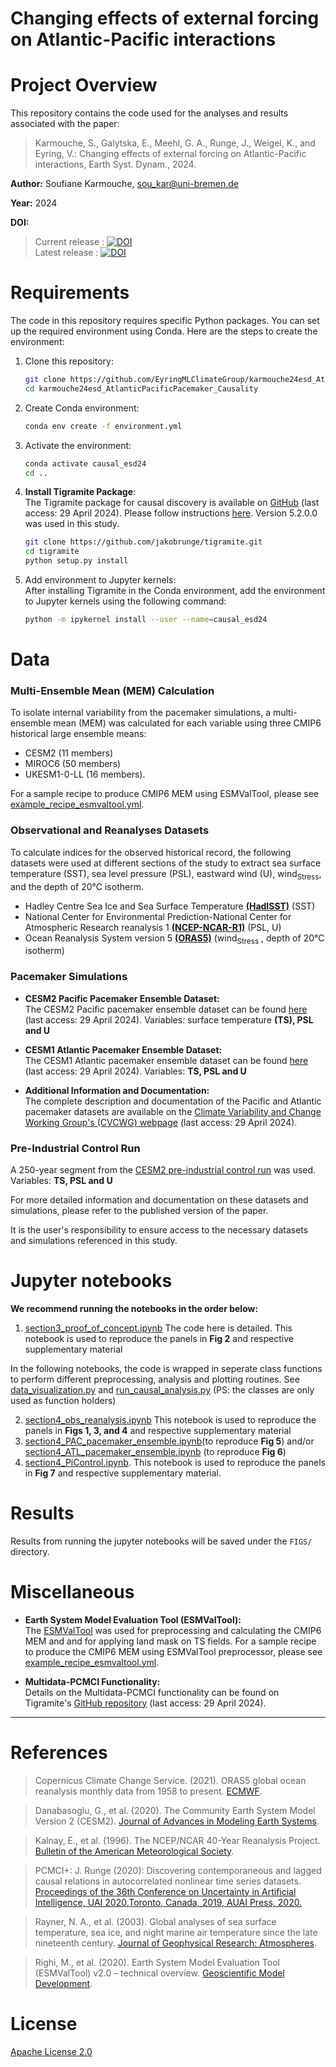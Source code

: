 # **Changing effects of external forcing on Atlantic-Pacific interactions**

# Project Overview
 This repository contains the code used for the analyses and results associated with the paper:
> Karmouche, S., Galytska, E., Meehl, G. A., Runge, J., Weigel, K., and Eyring, V.: Changing effects of external forcing on Atlantic-Pacific interactions, Earth Syst. Dynam., 2024.

**Author:** Soufiane Karmouche, sou_kar@uni-bremen.de 

**Year:** 2024 

**DOI:** 
> Current release : [![DOI](https://zenodo.org/badge/791740645.svg)](https://zenodo.org/badge/latestdoi/791740645) \
> Latest release  : [![DOI](https://zenodo.org/badge/DOI/10.5281/zenodo.11518925.svg)](https://doi.org/10.5281/zenodo.11518925)  
         
# Requirements

The code in this repository requires specific Python packages. You can set up the required environment using Conda. Here are the steps to create the environment:

1. Clone this repository:
   ```bash
   git clone https://github.com/EyringMLClimateGroup/karmouche24esd_AtlanticPacificPacemaker_Causality
   cd karmouche24esd_AtlanticPacificPacemaker_Causality

2. Create Conda environment:
    ```bash
    conda env create -f environment.yml
    ```

3. Activate the environment:
    ```bash
    conda activate causal_esd24
    cd ..
    ```

4. **Install Tigramite Package**:  
  The Tigramite package for causal discovery is available on [GitHub](https://github.com/jakobrunge/tigramite) (last access: 29 April 2024). Please follow instructions [here](https://github.com/jakobrunge/tigramite). Version 5.2.0.0 was used in this study.
    ```bash
    git clone https://github.com/jakobrunge/tigramite.git
    cd tigramite
    python setup.py install

    ```
5. Add environment to Jupyter kernels: \
After installing Tigramite in the Conda environment, add the environment to Jupyter kernels using the following command:
    ```bash
    python -m ipykernel install --user --name=causal_esd24
    ```

# Data

### Multi-Ensemble Mean (MEM) Calculation

To isolate internal variability from the pacemaker simulations, a multi-ensemble mean (MEM) was calculated for each variable using three CMIP6 historical large ensemble means:
- CESM2 (11 members)
- MIROC6 (50 members)
- UKESM1-0-LL (16 members).

For a sample recipe to produce CMIP6 MEM using ESMValTool, please see [example_recipe_esmvaltool.yml](../main/example_recipe_esmvaltool.yml).

### Observational and Reanalyses Datasets

To calculate indices for the observed historical record, the following datasets were used at different sections of the study to extract sea surface temperature (SST), sea level pressure (PSL), eastward wind (U), wind<sub>Stress</sub>, and the depth of 20°C isotherm.
- Hadley Centre Sea Ice and Sea Surface Temperature [**(HadISST)**](http://dx.doi.org/10.1029/2002JD002670) (SST)
- National Center for Environmental Prediction-National Center for Atmospheric Research reanalysis 1  [**(NCEP-NCAR-R1)**](http://dx.doi.org/10.1175/1520-0477(1996)077<0437:TNYRP>2.0.CO;2) (PSL, U)
- Ocean Reanalysis System version 5 [**(ORAS5)**](https://cds.climate.copernicus.eu/doi/10.24381/cds.67e8eeb7) (wind<sub>Stress</sub> , depth of 20°C isotherm)

### Pacemaker Simulations

- **CESM2 Pacific Pacemaker Ensemble Dataset:**  
  The CESM2 Pacific pacemaker ensemble dataset can be found [here](https://www.earthsystemgrid.org/dataset/ucar.cgd.cesm2.pacific.pacemaker.html) (last access: 29 April 2024). Variables: surface temperature **(TS), PSL and U**

- **CESM1 Atlantic Pacemaker Ensemble Dataset:**  
  The CESM1 Atlantic pacemaker ensemble dataset can be found [here](https://www.earthsystemgrid.org/dataset/ucar.cgd.ccsm4.ATL-PACEMAKER.html) (last access: 29 April 2024). Variables: **TS, PSL and U**

- **Additional Information and Documentation:**  
  The complete description and documentation of the Pacific and Atlantic pacemaker datasets are available on the [Climate Variability and Change Working Group's (CVCWG) webpage](https://www.cesm.ucar.edu/working-groups/climate/simulations/) (last access: 29 April 2024).

### Pre-Industrial Control Run

A 250-year segment from the [CESM2 pre-industrial control run](http://dx.doi.org/10.1029/2019MS001916) was used. Variables: **TS, PSL and U**

For more detailed information and documentation on these datasets and simulations, please refer to the published version of the paper.

It is the user's responsibility to ensure access to the necessary datasets and simulations referenced in this study.

# Jupyter notebooks

**We recommend running the notebooks in the order below:**   

1. [section3_proof_of_concept.ipynb](../main/section3_proof_of_concept.ipynb)
    The code here is detailed. This notebook is used to reproduce the panels in **Fig 2** and respective supplementary material

In the following notebooks, the code is wrapped in seperate class functions to perform different preprocessing, analysis and plotting routines.
See [data_visualization.py](../main/data_visualization.py) and [run_causal_analysis.py](../main/run_causal_analysis.py) (PS: the classes are only used as function holders)

2. [section4_obs_reanalysis.ipynb](../main/section4_obs_reanalysis.ipynb)
    This notebook is used to reproduce the panels in **Figs 1, 3, and 4** and respective supplementary material
3. [section4_PAC_pacemaker_ensemble.ipynb](../main/section4_PAC_pacemaker_ensemble.ipynb)(to reproduce  **Fig 5**) and/or [section4_ATL_pacemaker_ensemble.ipynb](../main/section4_ATL_pacemaker_ensemble.ipynb) (to reproduce **Fig 6**)
4. [section4_PiControl.ipynb](../main/section4_PiControl.ipynb). This notebook is used to reproduce the panels in **Fig 7** and respective supplementary material.


# Results
Results from running the jupyter notebooks will be saved under the `FIGS/` directory. 

# Miscellaneous
- **Earth System Model Evaluation Tool (ESMValTool):**  
  The [ESMValTool](http://dx.doi.org/10.5194/gmd-13-1179-2020) was used for preprocessing and calculating the CMIP6 MEM and and for applying land mask on TS fields. For a sample recipe to produce the CMIP6 MEM using ESMValTool preprocessor, please see [example_recipe_esmvaltool.yml](../main/example_recipe_esmvaltool.yml).


- **Multidata-PCMCI Functionality:**  
  Details on the Multidata-PCMCI functionality can be found on Tigramite's [GitHub repository](https://github.com/jakobrunge/tigramite/blob/master/tutorials/dataset_challenges/tigramite_tutorial_multiple_datasets.ipynb) (last access: 29 April 2024).


---------------

# References

> Copernicus Climate Change Service. (2021). ORAS5 global ocean reanalysis monthly data from 1958 to present. [ECMWF](https://cds.climate.copernicus.eu/doi/10.24381/cds.67e8eeb7).

> Danabasoglu, G., et al. (2020). The Community Earth System Model Version 2 (CESM2). [Journal of Advances in Modeling Earth Systems](http://dx.doi.org/10.1029/2019MS001916).

> Kalnay, E., et al. (1996). The NCEP/NCAR 40-Year Reanalysis Project. [Bulletin of the American Meteorological Society](http://dx.doi.org/10.1175/1520-0477(1996)077<0437:TNYRP>2.0.CO;2).

> PCMCI+: J. Runge (2020): Discovering contemporaneous and lagged causal relations in autocorrelated nonlinear time series datasets. [Proceedings of the 36th Conference on Uncertainty in Artificial Intelligence, UAI 2020,Toronto, Canada, 2019, AUAI Press, 2020.](http://auai.org/uai2020/proceedings/579_main_paper.pdf)

> Rayner, N. A., et al. (2003). Global analyses of sea surface temperature, sea ice, and night marine air temperature since the late nineteenth century. [Journal of Geophysical Research: Atmospheres](http://dx.doi.org/10.1029/2002JD002670).

> Righi, M., et al. (2020). Earth System Model Evaluation Tool (ESMValTool) v2.0 – technical overview. [Geoscientific Model Development](http://dx.doi.org/10.5194/gmd-13-1179-2020).

# License

[Apache License 2.0](../main/license.txt)
